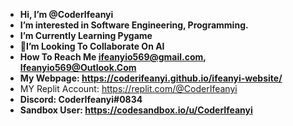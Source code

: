 - **Hi, I’m @CoderIfeanyi**
- **I’m interested in Software Engineering, Programming.**
- **I’m Currently Learning Pygame**
- **👀I’m Looking To Collaborate On AI**
-  **How To Reach Me **ifeanyio569@gmail.com**, Ifeanyio569@Outlook.Com**
- **My Webpage:     https://coderifeanyi.github.io/ifeanyi-website/**
- MY Replit Account: https://replit.com/@CoderIfeanyi
- **Discord: CoderIfeanyi#0834**
- **Sandbox User: https://codesandbox.io/u/CoderIfeanyi**
<!---
CODERIFEANYI/CODERIFEANYI IS A ✨ SPECIAL ✨ REPOSITORY BECAUSE ITS `README.MD` (THIS FILE) APPEARS ON YOUR GITHUB PROFILE.
YOU CAN CLICK THE PREVIEW LINK TO TAKE A LOOK AT YOUR CHANGES.
--->
